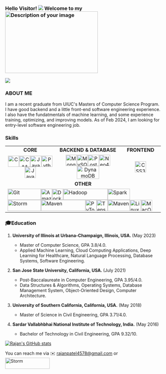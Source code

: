 ### Hello Visitor! ![](https://user-images.githubusercontent.com/18350557/176309783-0785949b-9127-417c-8b55-ab5a4333674e.gif)  Welcome to my  <a> <img src="https://github.com/rajanpatel4578/rajanpatel4578/assets/33018692/b5e76a1f-20db-4c31-bc81-0d37036735fa" width="300" height="200" alt="Description of your image"> </a>

![](https://komarev.com/ghpvc/?username=rajanpatel4578&color=blueviolet&abbreviated=true)
### ABOUT ME
I am a recent graduate from UIUC's Masters of Computer Science Program. I have good backend and a little front-end software engineering experience. I also have the fundatmentals of machine learning, and some experience training, optimizing, and improving models. As of Feb 2024, I am looking for entry-level software engineering job.

### Skills
<table>

<tr>
<td align= center><b>CORE</b></td>
<td align= center><b>BACKEND & DATABASE</b></td>
<td align= center><b>FRONTEND</b></td>
</tr>
<tr>
<td align="center"><a href="https://docs.microsoft.com/en-us/cpp/?view=msvc-170" target="_blank" rel="noreferrer"><img src="https://raw.githubusercontent.com/danielcranney/readme-generator/main/public/icons/skills/c-colored.svg" width="36" height="36" alt="C" /></a><a href="https://docs.microsoft.com/en-us/cpp/?view=msvc-170" target="_blank" rel="noreferrer"><img src="https://raw.githubusercontent.com/danielcranney/readme-generator/main/public/icons/skills/cplusplus-colored.svg" width="36" height="36" alt="C++" /></a><a href="https://www.oracle.com/java/" target="_blank" rel="noreferrer"><img src="https://raw.githubusercontent.com/danielcranney/readme-generator/main/public/icons/skills/java-colored.svg" width="36" height="36" alt="Java" /></a><a href="https://www.python.org/" target="_blank" rel="noreferrer"><img src="https://raw.githubusercontent.com/danielcranney/readme-generator/main/public/icons/skills/python-colored.svg" width="36" height="36" alt="Python" /></a><a href="https://developer.mozilla.org/en-US/docs/Web/JavaScript" target="_blank" rel="noreferrer"><img src="https://raw.githubusercontent.com/danielcranney/readme-generator/main/public/icons/skills/javascript-colored.svg" width="36" height="36" alt="JavaScript" /></a></td>

 <td align="center"><a href="https://www.mongodb.com/" target="_blank" rel="noreferrer"><img src="https://raw.githubusercontent.com/danielcranney/readme-generator/main/public/icons/skills/mongodb-colored.svg" width="36" height="36" alt="MongoDB" /></a><a href="https://www.mysql.com/" target="_blank" rel="noreferrer"><img src="https://raw.githubusercontent.com/danielcranney/readme-generator/main/public/icons/skills/mysql-colored.svg" width="36" height="36" alt="MySQL" /></a><a href="https://www.postgresql.org/" target="_blank" rel="noreferrer"><img src="https://raw.githubusercontent.com/danielcranney/readme-generator/main/public/icons/skills/postgresql-colored.svg" width="36" height="36" alt="PostgreSQL" /></a><a href="https://www.neo4j.com/" target="_blank" rel="noreferrer"><img src="https://dist.neo4j.com/wp-content/uploads/20230926084108/Logo_FullColor_RGB_TransBG.svg" width="36" height="36" alt="Neo4j" /></a><a href="https://aws.amazon.com/dynamodb/" target="_blank" rel="noreferrer"><img src="https://user-images.githubusercontent.com/6509926/70553550-f033b980-1b40-11ea-9192-759b3b1053b3.png" width="72" height="42" alt="DynamoDB" /></a></td>

 <td align="center"><a href="https://www.w3.org/TR/CSS/#css" target="_blank" rel="noreferrer"><img src="https://raw.githubusercontent.com/danielcranney/readme-generator/main/public/icons/skills/css3-colored.svg" width="36" height="36" alt="CSS3" /></a></td>
</tr>

<tr>
<td colspan="3" align="center"><b>OTHER</b></td>
</tr>
<tr>
<td colspan="3"><a href="https://git-scm.com/downloads/logos" target="_blank" rel="noreferrer"><img src="https://git-scm.com/images/logos/2color-lightbg@2x.png" width="108" height="36" alt="Git" /></a><a href="https://aws.amazon.com" target="_blank" rel="noreferrer"><img src="https://raw.githubusercontent.com/danielcranney/readme-generator/main/public/icons/skills/aws-colored.svg" width="36" height="36" alt="Amazon Web Services" /></a><a href="https://www.docker.com/" target="_blank" rel="noreferrer"><img src="https://raw.githubusercontent.com/danielcranney/readme-generator/main/public/icons/skills/docker-colored.svg" width="36" height="36" alt="Docker" /></a><a href="https://www.apache.org/logos/#had" target="_blank" rel="noreferrer"><img src="https://www.apache.org/logos/res/hadoop/default.png" width="144" height="36" alt="Hadoop" /></a><a href="https://www.apache.org/logos/#had" target="_blank" rel="noreferrer"><img src="https://www.apache.org/logos/res/spark/default.png" width="72" height="36" alt="Spark" /></a><a href="https://www.apache.org/logos/#had" target="_blank" rel="noreferrer"><img src="https://www.apache.org/logos/res/storm/default.png" width="108" height="36" alt="Storm" /></a><a href="https://www.apache.org/logos/#had" target="_blank" rel="noreferrer"><img src="https://www.apache.org/logos/res/maven/default.png" width="144" height="36" alt="Maven" /></a><a href="https://pytorch.org/" target="_blank" rel="noreferrer"><img src="https://raw.githubusercontent.com/danielcranney/readme-generator/main/public/icons/skills/pytorch-colored.svg" width="36" height="36" alt="PyTorch" /></a><a href="https://www.tensorflow.org/" target="_blank" rel="noreferrer"><img src="https://raw.githubusercontent.com/danielcranney/readme-generator/main/public/icons/skills/tensorflow-colored.svg" width="36" height="36" alt="TensorFlow" /></a><a href="https://1000logos.net/tableau-logo/" target="_blank" rel="noreferrer"><img src="https://1000logos.net/wp-content/uploads/2022/03/Tableau-Logo.png" width="72" height="36" alt="Maven" /></a><a href="https://www.linux.org" target="_blank" rel="noreferrer"><img src="https://raw.githubusercontent.com/danielcranney/readme-generator/main/public/icons/skills/linux-colored.svg" width="36" height="36" alt="Linux" /></a><a href="https://apple.com" target="_blank" rel="noreferrer"><img src="https://raw.githubusercontent.com/danielcranney/readme-generator/main/public/icons/skills/macos-colored.svg" width="36" height="36" alt="MacOS" /></a></td>
</tr>
</table>

### 🎓Education
1. <b>University of Illinois at Urbana-Champaign, Illinois, USA. </b>(May 2023)
   - Master of Computer Science, GPA 3.8/4.0.
   - Applied Machine Learning, Cloud Computing Applications, Deep Learning for Healthcare, Natural Language Processing, Database Systems, Software Engineering.
  
2. <b>San Jose State University, California, USA. </b>(July 2021)

   - Post-Baccalaureate in Computer Engineering, GPA 3.95/4.0.
   - Data Structures & Algorithms, Operating Systems, Database Management System, Object-Oriented Design, Computer Architecture.

3. <b>University of Southern California, California, USA.</b> (May 2018)
   - Master of Science in Civil Engineering, GPA 3.71/4.0.

4. <b>Sardar Vallabhbhai National Institute of Technology, India.</b> (May 2016)
   - Bachelor of Technology in Civil Engineering, GPA 9.32/10.





[![Rajan's GitHub stats](https://github-readme-stats.vercel.app/api?username=rajanpatel4578)](https://github.com/rajanpatel4578/github-readme-stats)

You can reach me via ✉️ rajanpatel4578@gmail.com or <a href="https://www.linkedin.com/in/rajanpatel9994" target="_blank" rel="noreferrer"><img src="https://github.com/rajanpatel4578/rajanpatel4578/assets/33018692/dc812bc3-065e-4612-84ad-cae4c4ccdfb8" width="144" height="36" alt="Storm" /></a>
